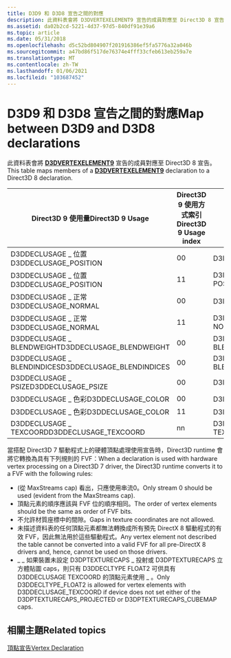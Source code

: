 ```yaml
---
title: D3D9 和 D3D8 宣告之間的對應
description: 此資料表會將 D3DVERTEXELEMENT9 宣告的成員對應至 Direct3D 8 宣告。
ms.assetid: da02b2cd-5221-4d37-97d5-840df91e39a6
ms.topic: article
ms.date: 05/31/2018
ms.openlocfilehash: d5c52bd804907f201916386ef5fa5776a32a046b
ms.sourcegitcommit: a47bd86f517de76374e4fff33cfeb613eb259a7e
ms.translationtype: MT
ms.contentlocale: zh-TW
ms.lasthandoff: 01/06/2021
ms.locfileid: "103687452"
---
```

# <a name="map-between-d3d9-and-d3d8-declarations"></a><span data-ttu-id="3e47f-103">D3D9 和 D3D8 宣告之間的對應</span><span class="sxs-lookup"><span data-stu-id="3e47f-103">Map between D3D9 and D3D8 declarations</span></span>

<span data-ttu-id="3e47f-104">此資料表會將 [**D3DVERTEXELEMENT9**](d3dvertexelement9.md) 宣告的成員對應至 Direct3D 8 宣告。</span><span class="sxs-lookup"><span data-stu-id="3e47f-104">This table maps members of a [**D3DVERTEXELEMENT9**](d3dvertexelement9.md) declaration to a Direct3D 8 declaration.</span></span>



| <span data-ttu-id="3e47f-105">Direct3D 9 使用量</span><span class="sxs-lookup"><span data-stu-id="3e47f-105">Direct3D 9 Usage</span></span>           | <span data-ttu-id="3e47f-106">Direct3D 9 使用方式索引</span><span class="sxs-lookup"><span data-stu-id="3e47f-106">Direct3D 9 Usage index</span></span> | <span data-ttu-id="3e47f-107">Direct3D 8</span><span class="sxs-lookup"><span data-stu-id="3e47f-107">Direct3D 8</span></span>            |
|----------------------------|------------------------|-----------------------|
| <span data-ttu-id="3e47f-108">D3DDECLUSAGE \_ 位置</span><span class="sxs-lookup"><span data-stu-id="3e47f-108">D3DDECLUSAGE\_POSITION</span></span>     | <span data-ttu-id="3e47f-109">0</span><span class="sxs-lookup"><span data-stu-id="3e47f-109">0</span></span>                      | <span data-ttu-id="3e47f-110">D3DVSDE \_ 位置</span><span class="sxs-lookup"><span data-stu-id="3e47f-110">D3DVSDE\_POSITION</span></span>     |
| <span data-ttu-id="3e47f-111">D3DDECLUSAGE \_ 位置</span><span class="sxs-lookup"><span data-stu-id="3e47f-111">D3DDECLUSAGE\_POSITION</span></span>     | <span data-ttu-id="3e47f-112">1</span><span class="sxs-lookup"><span data-stu-id="3e47f-112">1</span></span>                      | <span data-ttu-id="3e47f-113">D3DVSDE \_ POSITION2</span><span class="sxs-lookup"><span data-stu-id="3e47f-113">D3DVSDE\_POSITION2</span></span>    |
| <span data-ttu-id="3e47f-114">D3DDECLUSAGE \_ 正常</span><span class="sxs-lookup"><span data-stu-id="3e47f-114">D3DDECLUSAGE\_NORMAL</span></span>       | <span data-ttu-id="3e47f-115">0</span><span class="sxs-lookup"><span data-stu-id="3e47f-115">0</span></span>                      | <span data-ttu-id="3e47f-116">D3DVSDE \_ 正常</span><span class="sxs-lookup"><span data-stu-id="3e47f-116">D3DVSDE\_NORMAL</span></span>       |
| <span data-ttu-id="3e47f-117">D3DDECLUSAGE \_ 正常</span><span class="sxs-lookup"><span data-stu-id="3e47f-117">D3DDECLUSAGE\_NORMAL</span></span>       | <span data-ttu-id="3e47f-118">1</span><span class="sxs-lookup"><span data-stu-id="3e47f-118">1</span></span>                      | <span data-ttu-id="3e47f-119">D3DVSDE \_ NORMAL2</span><span class="sxs-lookup"><span data-stu-id="3e47f-119">D3DVSDE\_NORMAL2</span></span>      |
| <span data-ttu-id="3e47f-120">D3DDECLUSAGE \_ BLENDWEIGHT</span><span class="sxs-lookup"><span data-stu-id="3e47f-120">D3DDECLUSAGE\_BLENDWEIGHT</span></span>  | <span data-ttu-id="3e47f-121">0</span><span class="sxs-lookup"><span data-stu-id="3e47f-121">0</span></span>                      | <span data-ttu-id="3e47f-122">D3DVSDE \_ BLENDWEIGHT</span><span class="sxs-lookup"><span data-stu-id="3e47f-122">D3DVSDE\_BLENDWEIGHT</span></span>  |
| <span data-ttu-id="3e47f-123">D3DDECLUSAGE \_ BLENDINDICES</span><span class="sxs-lookup"><span data-stu-id="3e47f-123">D3DDECLUSAGE\_BLENDINDICES</span></span> | <span data-ttu-id="3e47f-124">0</span><span class="sxs-lookup"><span data-stu-id="3e47f-124">0</span></span>                      | <span data-ttu-id="3e47f-125">D3DVSDE \_ BLENDINDICES</span><span class="sxs-lookup"><span data-stu-id="3e47f-125">D3DVSDE\_BLENDINDICES</span></span> |
| <span data-ttu-id="3e47f-126">D3DDECLUSAGE \_ PSIZE</span><span class="sxs-lookup"><span data-stu-id="3e47f-126">D3DDECLUSAGE\_PSIZE</span></span>        | <span data-ttu-id="3e47f-127">0</span><span class="sxs-lookup"><span data-stu-id="3e47f-127">0</span></span>                      | <span data-ttu-id="3e47f-128">D3DVSDE \_ PSIZE</span><span class="sxs-lookup"><span data-stu-id="3e47f-128">D3DVSDE\_PSIZE</span></span>        |
| <span data-ttu-id="3e47f-129">D3DDECLUSAGE \_ 色彩</span><span class="sxs-lookup"><span data-stu-id="3e47f-129">D3DDECLUSAGE\_COLOR</span></span>        | <span data-ttu-id="3e47f-130">0</span><span class="sxs-lookup"><span data-stu-id="3e47f-130">0</span></span>                      | <span data-ttu-id="3e47f-131">D3DVSDE \_ 擴散</span><span class="sxs-lookup"><span data-stu-id="3e47f-131">D3DVSDE\_DIFFUSE</span></span>      |
| <span data-ttu-id="3e47f-132">D3DDECLUSAGE \_ 色彩</span><span class="sxs-lookup"><span data-stu-id="3e47f-132">D3DDECLUSAGE\_COLOR</span></span>        | <span data-ttu-id="3e47f-133">1</span><span class="sxs-lookup"><span data-stu-id="3e47f-133">1</span></span>                      | <span data-ttu-id="3e47f-134">D3DVSDE \_ 反光</span><span class="sxs-lookup"><span data-stu-id="3e47f-134">D3DVSDE\_SPECULAR</span></span>     |
| <span data-ttu-id="3e47f-135">D3DDECLUSAGE \_ TEXCOORD</span><span class="sxs-lookup"><span data-stu-id="3e47f-135">D3DDECLUSAGE\_TEXCOORD</span></span>     | <span data-ttu-id="3e47f-136">n</span><span class="sxs-lookup"><span data-stu-id="3e47f-136">n</span></span>                      | <span data-ttu-id="3e47f-137">D3DVSDE \_ TEXCOORDn</span><span class="sxs-lookup"><span data-stu-id="3e47f-137">D3DVSDE\_TEXCOORDn</span></span>    |



 

<span data-ttu-id="3e47f-138">當搭配 Direct3D 7 驅動程式上的硬體頂點處理使用宣告時，Direct3D runtime 會將它轉換為具有下列規則的 FVF：</span><span class="sxs-lookup"><span data-stu-id="3e47f-138">When a declaration is used with hardware vertex processing on a Direct3D 7 driver, the Direct3D runtime converts it to a FVF with the following rules:</span></span>

-   <span data-ttu-id="3e47f-139"> (從 MaxStreams cap) 看出，只應使用串流0。</span><span class="sxs-lookup"><span data-stu-id="3e47f-139">Only stream 0 should be used (evident from the MaxStreams cap).</span></span>
-   <span data-ttu-id="3e47f-140">頂點元素的順序應該與 FVF 位的順序相同。</span><span class="sxs-lookup"><span data-stu-id="3e47f-140">The order of vertex elements should be the same as order of FVF bits.</span></span>
-   <span data-ttu-id="3e47f-141">不允許材質座標中的間隙。</span><span class="sxs-lookup"><span data-stu-id="3e47f-141">Gaps in texture coordinates are not allowed.</span></span>
-   <span data-ttu-id="3e47f-142">未描述資料表的任何頂點元素都無法轉換成所有預先 DirectX 8 驅動程式的有效 FVF，因此無法用於這些驅動程式。</span><span class="sxs-lookup"><span data-stu-id="3e47f-142">Any vertex element not described the table cannot be converted into a valid FVF for all pre-DirectX 8 drivers and, hence, cannot be used on those drivers.</span></span>
-   <span data-ttu-id="3e47f-143">\_ \_ 如果裝置未設定 D3DPTEXTURECAPS \_ 投射或 D3DPTEXTURECAPS 立方體貼圖 caps，則只有 D3DDECLTYPE FLOAT2 可供具有 D3DDECLUSAGE TEXCOORD 的頂點元素使用 \_ 。</span><span class="sxs-lookup"><span data-stu-id="3e47f-143">Only D3DDECLTYPE\_FLOAT2 is allowed for vertex elements with D3DDECLUSAGE\_TEXCOORD if device does not set either of the D3DPTEXTURECAPS\_PROJECTED or D3DPTEXTURECAPS\_CUBEMAP caps.</span></span>

## <a name="related-topics"></a><span data-ttu-id="3e47f-144">相關主題</span><span class="sxs-lookup"><span data-stu-id="3e47f-144">Related topics</span></span>

<dl> <dt>

[<span data-ttu-id="3e47f-145">頂點宣告</span><span class="sxs-lookup"><span data-stu-id="3e47f-145">Vertex Declaration</span></span>](vertex-declaration.md)
</dt> </dl>

 

 



